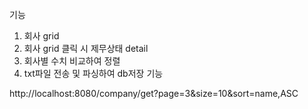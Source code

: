 기능



1. 회사 grid
2. 회사 grid 클릭 시 제무상태 detail
3. 회사별 수치 비교하여 정렬
4. txt파일 전송 및 파싱하여 db저장 기능


http://localhost:8080/company/get?page=3&size=10&sort=name,ASC